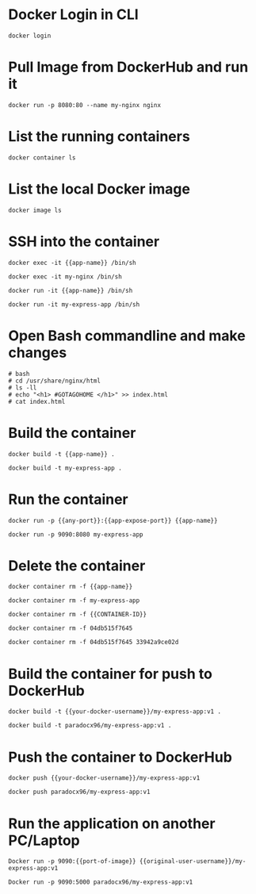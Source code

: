 # Docker Login in CLI
```
docker login
```

# Pull Image from DockerHub and run it
```
docker run -p 8080:80 --name my-nginx nginx
```

# List the running containers
```
docker container ls
```

# List the local Docker image
```
docker image ls
```

# SSH into the container
```
docker exec -it {{app-name}} /bin/sh

docker exec -it my-nginx /bin/sh

docker run -it {{app-name}} /bin/sh

docker run -it my-express-app /bin/sh
```
# Open Bash commandline and make changes
```
# bash
# cd /usr/share/nginx/html
# ls -ll
# echo "<h1> #GOTAGOHOME </h1>" >> index.html
# cat index.html
```

# Build the container
```
docker build -t {{app-name}} .

docker build -t my-express-app .
```

# Run the container
```
docker run -p {{any-port}}:{{app-expose-port}} {{app-name}}

docker run -p 9090:8080 my-express-app
```

# Delete the container
```
docker container rm -f {{app-name}}

docker container rm -f my-express-app

docker container rm -f {{CONTAINER-ID}}

docker container rm -f 04db515f7645

docker container rm -f 04db515f7645 33942a9ce02d
```

# Build the container for push to DockerHub
```
docker build -t {{your-docker-username}}/my-express-app:v1 .

docker build -t paradocx96/my-express-app:v1 .
```

# Push the container to DockerHub
```
docker push {{your-docker-username}}/my-express-app:v1

docker push paradocx96/my-express-app:v1
```

# Run the application on another PC/Laptop
```
Docker run -p 9090:{{port-of-image}} {{original-user-username}}/my-express-app:v1

Docker run -p 9090:5000 paradocx96/my-express-app:v1
```
